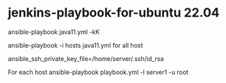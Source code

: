 # jenkins-playbook-for-ubuntu 22.04
ansible-playbook java11.yml -kK

ansible-playbook -i hosts java11.yml       for all host

ansible_ssh_private_key_file=/home/server/.ssh/id_rsa

For each host ansible-playbook playbook.yml -l server1 -u root
